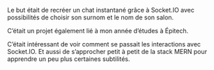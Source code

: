 Le but était de recréer un chat instantané grâce à Socket.IO avec possibilités de
choisir son surnom et le nom de son salon.

C’était un projet également lié à mon année d’études à Épitech.

C’était intéressant de voir comment se passait les interactions avec Socket.IO. Et
aussi de s’approcher petit à petit de la stack MERN pour apprendre un peu plus
certaines subtilités.
